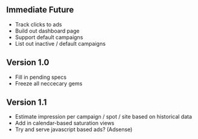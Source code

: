 ## Immediate Future

* Track clicks to ads
* Build out dashboard page
* Support default campaigns
* List out inactive / default campaigns

## Version 1.0

* Fill in pending specs
* Freeze all neccecary gems

## Version 1.1

* Estimate impression per campaign / spot / site based on historical data
* Add in calendar-based saturation views
* Try and serve javascript based ads? (Adsense)